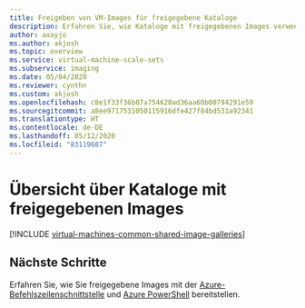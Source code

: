 ```yaml
---
title: Freigeben von VM-Images für freigegebene Kataloge
description: Erfahren Sie, wie Kataloge mit freigegebenen Images verwendet werden, um VM-Images in Ihrer Organisation freizugeben.
author: axayjo
ms.author: akjosh
ms.topic: overview
ms.service: virtual-machine-scale-sets
ms.subservice: imaging
ms.date: 05/04/2020
ms.reviewer: cynthn
ms.custom: akjosh
ms.openlocfilehash: c8e1f33f36b07a754620ad36aa60b00794291e59
ms.sourcegitcommit: a8ee9717531050115916dfe427f84bd531a92341
ms.translationtype: HT
ms.contentlocale: de-DE
ms.lasthandoff: 05/12/2020
ms.locfileid: "83119687"
---
```

# <a name="shared-image-galleries-overview"></a>Übersicht über Kataloge mit freigegebenen Images


[!INCLUDE [virtual-machines-common-shared-image-galleries](../../includes/virtual-machines-common-shared-image-galleries.md)]


## <a name="next-steps"></a>Nächste Schritte

Erfahren Sie, wie Sie freigegebene Images mit der [Azure-Befehlszeilenschnittstelle](shared-images-cli.md) und [Azure PowerShell](shared-images-powershell.md) bereitstellen.

